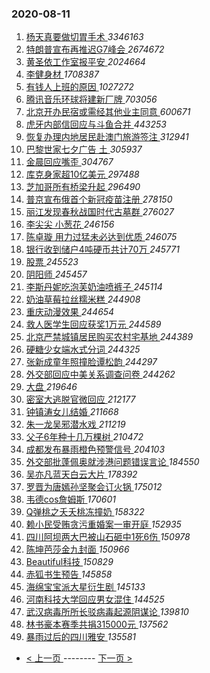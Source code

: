 ### 2020-08-11 
1. [ 杨天真要做切胃手术 ](https://s.weibo.com/weibo?q=%23%E6%9D%A8%E5%A4%A9%E7%9C%9F%E8%A6%81%E5%81%9A%E5%88%87%E8%83%83%E6%89%8B%E6%9C%AF%23&Refer=top) *3346163*
1. [ 特朗普宣布再推迟G7峰会 ](https://s.weibo.com/weibo?q=%23%E7%89%B9%E6%9C%97%E6%99%AE%E5%AE%A3%E5%B8%83%E5%86%8D%E6%8E%A8%E8%BF%9FG7%E5%B3%B0%E4%BC%9A%23&Refer=top) *2674672*
1. [ 黄圣依工作室报平安 ](https://s.weibo.com/weibo?q=%23%E9%BB%84%E5%9C%A3%E4%BE%9D%E5%B7%A5%E4%BD%9C%E5%AE%A4%E6%8A%A5%E5%B9%B3%E5%AE%89%23&Refer=top) *2024664*
1. [ 李健身材 ](https://s.weibo.com/weibo?q=%23%E6%9D%8E%E5%81%A5%E8%BA%AB%E6%9D%90%23&Refer=top) *1708387*
1. [ 有钱人上班的原因 ](https://s.weibo.com/weibo?q=%23%E6%9C%89%E9%92%B1%E4%BA%BA%E4%B8%8A%E7%8F%AD%E7%9A%84%E5%8E%9F%E5%9B%A0%23&Refer=top) *1027272*
1. [ 腾讯音乐环球将建新厂牌 ](https://s.weibo.com/weibo?q=%23%E8%85%BE%E8%AE%AF%E9%9F%B3%E4%B9%90%E7%8E%AF%E7%90%83%E5%B0%86%E5%BB%BA%E6%96%B0%E5%8E%82%E7%89%8C%23&topic_ad=1&Refer=top) *703056*
1. [ 北京开办民宿或需经其他业主同意 ](https://s.weibo.com/weibo?q=%E5%8C%97%E4%BA%AC%E5%BC%80%E5%8A%9E%E6%B0%91%E5%AE%BF%E6%88%96%E9%9C%80%E7%BB%8F%E5%85%B6%E4%BB%96%E4%B8%9A%E4%B8%BB%E5%90%8C%E6%84%8F&Refer=top) *600671*
1. [ 虎牙内部信回应与斗鱼合并 ](https://s.weibo.com/weibo?q=%23%E8%99%8E%E7%89%99%E5%86%85%E9%83%A8%E4%BF%A1%E5%9B%9E%E5%BA%94%E4%B8%8E%E6%96%97%E9%B1%BC%E5%90%88%E5%B9%B6%23&Refer=top) *443253*
1. [ 恢复办理内地居民赴澳门旅游签注 ](https://s.weibo.com/weibo?q=%23%E6%81%A2%E5%A4%8D%E5%8A%9E%E7%90%86%E5%86%85%E5%9C%B0%E5%B1%85%E6%B0%91%E8%B5%B4%E6%BE%B3%E9%97%A8%E6%97%85%E6%B8%B8%E7%AD%BE%E6%B3%A8%23&Refer=top) *312941*
1. [ 巴黎世家七夕广告 土 ](https://s.weibo.com/weibo?q=%E5%B7%B4%E9%BB%8E%E4%B8%96%E5%AE%B6%E4%B8%83%E5%A4%95%E5%B9%BF%E5%91%8A%20%E5%9C%9F&Refer=top) *305937*
1. [ 金晨回应嘴歪 ](https://s.weibo.com/weibo?q=%23%E9%87%91%E6%99%A8%E5%9B%9E%E5%BA%94%E5%98%B4%E6%AD%AA%23&Refer=top) *304767*
1. [ 库克身家超10亿美元 ](https://s.weibo.com/weibo?q=%23%E5%BA%93%E5%85%8B%E8%BA%AB%E5%AE%B6%E8%B6%8510%E4%BA%BF%E7%BE%8E%E5%85%83%23&Refer=top) *297488*
1. [ 芝加哥所有桥梁升起 ](https://s.weibo.com/weibo?q=%23%E8%8A%9D%E5%8A%A0%E5%93%A5%E6%89%80%E6%9C%89%E6%A1%A5%E6%A2%81%E5%8D%87%E8%B5%B7%23&Refer=top) *296490*
1. [ 普京宣布俄首个新冠疫苗注册 ](https://s.weibo.com/weibo?q=%23%E6%99%AE%E4%BA%AC%E5%AE%A3%E5%B8%83%E4%BF%84%E9%A6%96%E4%B8%AA%E6%96%B0%E5%86%A0%E7%96%AB%E8%8B%97%E6%B3%A8%E5%86%8C%23&Refer=top) *278150*
1. [ 丽江发现春秋战国时代古墓群 ](https://s.weibo.com/weibo?q=%23%E4%B8%BD%E6%B1%9F%E5%8F%91%E7%8E%B0%E6%98%A5%E7%A7%8B%E6%88%98%E5%9B%BD%E6%97%B6%E4%BB%A3%E5%8F%A4%E5%A2%93%E7%BE%A4%23&Refer=top) *276027*
1. [ 李尖尖 小葱花 ](https://s.weibo.com/weibo?q=%E6%9D%8E%E5%B0%96%E5%B0%96%20%E5%B0%8F%E8%91%B1%E8%8A%B1&Refer=top) *246156*
1. [ 陈卓璇 用力过猛未必达到优质 ](https://s.weibo.com/weibo?q=%E9%99%88%E5%8D%93%E7%92%87%20%E7%94%A8%E5%8A%9B%E8%BF%87%E7%8C%9B%E6%9C%AA%E5%BF%85%E8%BE%BE%E5%88%B0%E4%BC%98%E8%B4%A8&Refer=top) *246075*
1. [ 银行收到储户4吨硬币共计70万 ](https://s.weibo.com/weibo?q=%23%E9%93%B6%E8%A1%8C%E6%94%B6%E5%88%B0%E5%82%A8%E6%88%B74%E5%90%A8%E7%A1%AC%E5%B8%81%E5%85%B1%E8%AE%A170%E4%B8%87%23&Refer=top) *245771*
1. [ 股票 ](https://s.weibo.com/weibo?q=%E8%82%A1%E7%A5%A8&Refer=top) *245523*
1. [ 阴阳师 ](https://s.weibo.com/weibo?q=%E9%98%B4%E9%98%B3%E5%B8%88&Refer=top) *245457*
1. [ 李斯丹妮吃泡芙奶油喷裤子 ](https://s.weibo.com/weibo?q=%23%E6%9D%8E%E6%96%AF%E4%B8%B9%E5%A6%AE%E5%90%83%E6%B3%A1%E8%8A%99%E5%A5%B6%E6%B2%B9%E5%96%B7%E8%A3%A4%E5%AD%90%23&Refer=top) *245114*
1. [ 奶油草莓拉丝糯米糕 ](https://s.weibo.com/weibo?q=%23%E5%A5%B6%E6%B2%B9%E8%8D%89%E8%8E%93%E6%8B%89%E4%B8%9D%E7%B3%AF%E7%B1%B3%E7%B3%95%23&Refer=top) *244908*
1. [ 重庆动漫效果 ](https://s.weibo.com/weibo?q=%23%E9%87%8D%E5%BA%86%E5%8A%A8%E6%BC%AB%E6%95%88%E6%9E%9C%23&Refer=top) *244654*
1. [ 救人医学生回应获奖1万元 ](https://s.weibo.com/weibo?q=%23%E6%95%91%E4%BA%BA%E5%8C%BB%E5%AD%A6%E7%94%9F%E5%9B%9E%E5%BA%94%E8%8E%B7%E5%A5%961%E4%B8%87%E5%85%83%23&Refer=top) *244589*
1. [ 北京严禁城镇居民购买农村宅基地 ](https://s.weibo.com/weibo?q=%E5%8C%97%E4%BA%AC%E4%B8%A5%E7%A6%81%E5%9F%8E%E9%95%87%E5%B1%85%E6%B0%91%E8%B4%AD%E4%B9%B0%E5%86%9C%E6%9D%91%E5%AE%85%E5%9F%BA%E5%9C%B0&Refer=top) *244389*
1. [ 硬糖少女端水式分词 ](https://s.weibo.com/weibo?q=%23%E7%A1%AC%E7%B3%96%E5%B0%91%E5%A5%B3%E7%AB%AF%E6%B0%B4%E5%BC%8F%E5%88%86%E8%AF%8D%23&Refer=top) *244325*
1. [ 张新成童年照撞脸谭松韵 ](https://s.weibo.com/weibo?q=%23%E5%BC%A0%E6%96%B0%E6%88%90%E7%AB%A5%E5%B9%B4%E7%85%A7%E6%92%9E%E8%84%B8%E8%B0%AD%E6%9D%BE%E9%9F%B5%23&Refer=top) *244297*
1. [ 外交部回应中美关系调查问卷 ](https://s.weibo.com/weibo?q=%23%E5%A4%96%E4%BA%A4%E9%83%A8%E5%9B%9E%E5%BA%94%E4%B8%AD%E7%BE%8E%E5%85%B3%E7%B3%BB%E8%B0%83%E6%9F%A5%E9%97%AE%E5%8D%B7%23&Refer=top) *244262*
1. [ 大盘 ](https://s.weibo.com/weibo?q=%E5%A4%A7%E7%9B%98&Refer=top) *219646*
1. [ 密室大逃脱官微回应 ](https://s.weibo.com/weibo?q=%23%E5%AF%86%E5%AE%A4%E5%A4%A7%E9%80%83%E8%84%B1%E5%AE%98%E5%BE%AE%E5%9B%9E%E5%BA%94%23&Refer=top) *212177*
1. [ 钟镇涛女儿结婚 ](https://s.weibo.com/weibo?q=%23%E9%92%9F%E9%95%87%E6%B6%9B%E5%A5%B3%E5%84%BF%E7%BB%93%E5%A9%9A%23&Refer=top) *211668*
1. [ 朱一龙吴邪潜水戏 ](https://s.weibo.com/weibo?q=%23%E6%9C%B1%E4%B8%80%E9%BE%99%E5%90%B4%E9%82%AA%E6%BD%9C%E6%B0%B4%E6%88%8F%23&Refer=top) *211219*
1. [ 父子6年种十几万棵树 ](https://s.weibo.com/weibo?q=%E7%88%B6%E5%AD%906%E5%B9%B4%E7%A7%8D%E5%8D%81%E5%87%A0%E4%B8%87%E6%A3%B5%E6%A0%91&Refer=top) *210472*
1. [ 成都发布暴雨橙色预警信号 ](https://s.weibo.com/weibo?q=%23%E6%88%90%E9%83%BD%E5%8F%91%E5%B8%83%E6%9A%B4%E9%9B%A8%E6%A9%99%E8%89%B2%E9%A2%84%E8%AD%A6%E4%BF%A1%E5%8F%B7%23&Refer=top) *204103*
1. [ 外交部批蓬佩奥就涉港问题错误言论 ](https://s.weibo.com/weibo?q=%E5%A4%96%E4%BA%A4%E9%83%A8%E6%89%B9%E8%93%AC%E4%BD%A9%E5%A5%A5%E5%B0%B1%E6%B6%89%E6%B8%AF%E9%97%AE%E9%A2%98%E9%94%99%E8%AF%AF%E8%A8%80%E8%AE%BA&Refer=top) *184550*
1. [ 吴亦凡蓝天白云大片 ](https://s.weibo.com/weibo?q=%23%E5%90%B4%E4%BA%A6%E5%87%A1%E8%93%9D%E5%A4%A9%E7%99%BD%E4%BA%91%E5%A4%A7%E7%89%87%23&Refer=top) *178392*
1. [ 罗晋为唐嫣孙坚聚会订火锅 ](https://s.weibo.com/weibo?q=%23%E7%BD%97%E6%99%8B%E4%B8%BA%E5%94%90%E5%AB%A3%E5%AD%99%E5%9D%9A%E8%81%9A%E4%BC%9A%E8%AE%A2%E7%81%AB%E9%94%85%23&Refer=top) *175012*
1. [ 韦德cos詹姆斯 ](https://s.weibo.com/weibo?q=%E9%9F%A6%E5%BE%B7cos%E8%A9%B9%E5%A7%86%E6%96%AF&Refer=top) *170601*
1. [ Q弹桃之夭夭桃冻撞奶 ](https://s.weibo.com/weibo?q=%23Q%E5%BC%B9%E6%A1%83%E4%B9%8B%E5%A4%AD%E5%A4%AD%E6%A1%83%E5%86%BB%E6%92%9E%E5%A5%B6%23&Refer=top) *158322*
1. [ 赖小民受贿贪污重婚案一审开庭 ](https://s.weibo.com/weibo?q=%E8%B5%96%E5%B0%8F%E6%B0%91%E5%8F%97%E8%B4%BF%E8%B4%AA%E6%B1%A1%E9%87%8D%E5%A9%9A%E6%A1%88%E4%B8%80%E5%AE%A1%E5%BC%80%E5%BA%AD&Refer=top) *152935*
1. [ 四川阿坝两大巴被山石砸中1死6伤 ](https://s.weibo.com/weibo?q=%23%E5%9B%9B%E5%B7%9D%E9%98%BF%E5%9D%9D%E4%B8%A4%E5%A4%A7%E5%B7%B4%E8%A2%AB%E5%B1%B1%E7%9F%B3%E7%A0%B8%E4%B8%AD1%E6%AD%BB6%E4%BC%A4%23&Refer=top) *150978*
1. [ 陈坤芭莎金九封面 ](https://s.weibo.com/weibo?q=%23%E9%99%88%E5%9D%A4%E8%8A%AD%E8%8E%8E%E9%87%91%E4%B9%9D%E5%B0%81%E9%9D%A2%23&Refer=top) *150966*
1. [ Beautiful科技 ](https://s.weibo.com/weibo?q=Beautiful%E7%A7%91%E6%8A%80&Refer=top) *150829*
1. [ 赤狐书生预告 ](https://s.weibo.com/weibo?q=%23%E8%B5%A4%E7%8B%90%E4%B9%A6%E7%94%9F%E9%A2%84%E5%91%8A%23&Refer=top) *145858*
1. [ 海绵宝宝派大星衍生剧 ](https://s.weibo.com/weibo?q=%23%E6%B5%B7%E7%BB%B5%E5%AE%9D%E5%AE%9D%E6%B4%BE%E5%A4%A7%E6%98%9F%E8%A1%8D%E7%94%9F%E5%89%A7%23&Refer=top) *145133*
1. [ 河南科技大学回应男女混住 ](https://s.weibo.com/weibo?q=%23%E6%B2%B3%E5%8D%97%E7%A7%91%E6%8A%80%E5%A4%A7%E5%AD%A6%E5%9B%9E%E5%BA%94%E7%94%B7%E5%A5%B3%E6%B7%B7%E4%BD%8F%23&Refer=top) *144525*
1. [ 武汉病毒所所长驳病毒起源阴谋论 ](https://s.weibo.com/weibo?q=%23%E6%AD%A6%E6%B1%89%E7%97%85%E6%AF%92%E6%89%80%E6%89%80%E9%95%BF%E9%A9%B3%E7%97%85%E6%AF%92%E8%B5%B7%E6%BA%90%E9%98%B4%E8%B0%8B%E8%AE%BA%23&Refer=top) *139810*
1. [ 林书豪本赛季共捐315000元 ](https://s.weibo.com/weibo?q=%E6%9E%97%E4%B9%A6%E8%B1%AA%E6%9C%AC%E8%B5%9B%E5%AD%A3%E5%85%B1%E6%8D%90315000%E5%85%83&Refer=top) *137562*
1. [ 暴雨过后的四川雅安 ](https://s.weibo.com/weibo?q=%E6%9A%B4%E9%9B%A8%E8%BF%87%E5%90%8E%E7%9A%84%E5%9B%9B%E5%B7%9D%E9%9B%85%E5%AE%89&Refer=top) *135581* 

- [ < 上一页 ](https://github.com/able8/weibo-hot-record/blob/master/2020-08-10.md) -------- [ 下一页 > ](https://github.com/able8/weibo-hot-record/blob/master/2020-08-12.md)